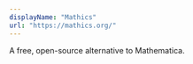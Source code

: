 ```yaml
---
displayName: "Mathics"
url: "https://mathics.org/"
---
```


A free, open-source alternative to Mathematica.